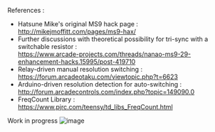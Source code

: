 References :
- Hatsune Mike's original MS9 hack page :  
http://mikejmoffitt.com/pages/ms9-hax/
- Further discussions with theoretical possibility for tri-sync with a switchable resistor :  
https://www.arcade-projects.com/threads/nanao-ms9-29-enhancement-hacks.15995/post-419710
- Relay-driven manual resolution switching :  
https://forum.arcadeotaku.com/viewtopic.php?t=6623
- Arduino-driven resolution detection for auto-switching :  
http://forum.arcadecontrols.com/index.php?topic=149090.0
- FreqCount Library :  
https://www.pjrc.com/teensy/td_libs_FreqCount.html

Work in progress
![image](https://github.com/wizardwhosaysni/ms9-autoswitch/assets/7458148/b7410d13-506f-4114-b5b8-772dc754c1f1)
